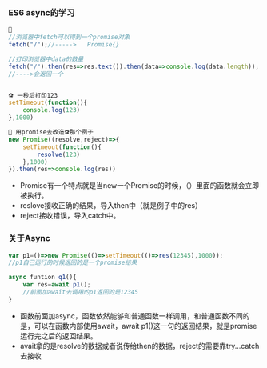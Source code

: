 ###  ES6 async的学习

```javascript
🍳
//浏览器中fetch可以得到一个promise对象
fetch("/");//----->   Promise{}

//打印浏览器中data的数量
fetch("/").then(res=>res.text()).then(data=>console.log(data.length));
//---->会返回一个


⚽️ 一秒后打印123
setTimeout(function(){
	console.log(123)
},1000)

🏀 用promise去改造⚽️那个例子
new Promise((resolve,reject)=>{
	setTimeout(function(){
		resolve(123)
	},1000)
}).then(res=>console.log(res))

```
* Promise有一个特点就是当new一个Promise的时候，（）里面的函数就会立即被执行。
* reslove接收正确的结果，导入then中（就是例子中的res）
* reject接收错误，导入catch中。


### 关于Async
```javascript
var p1=()=>new Promise(()=>setTimeout(()=>res(12345),1000));
//p1自己运行的时候返回的是一个promise结果

async funtion q1(){
	var res=await p1();
	//前面加await去调用的p1返回的是12345
}
```

* 函数前面加async，函数依然能够和普通函数一样调用，和普通函数不同的是，可以在函数内部使用await，await p1()这一句的返回结果，就是promise运行完之后的返回结果。
* avait拿的是resolve的数据或者说传给then的数据，reject的需要靠try...catch去接收